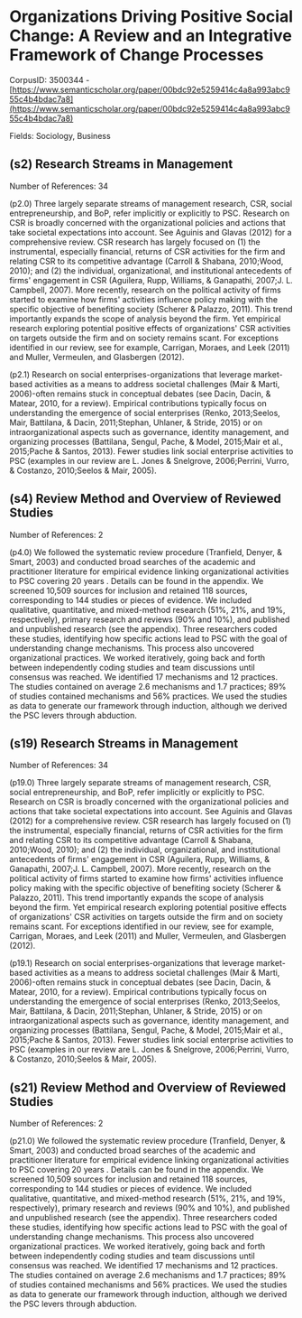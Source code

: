 # Organizations Driving Positive Social Change: A Review and an Integrative Framework of Change Processes

CorpusID: 3500344 - [https://www.semanticscholar.org/paper/00bdc92e5259414c4a8a993abc955c4b4bdac7a8](https://www.semanticscholar.org/paper/00bdc92e5259414c4a8a993abc955c4b4bdac7a8)

Fields: Sociology, Business

## (s2) Research Streams in Management
Number of References: 34

(p2.0) Three largely separate streams of management research, CSR, social entrepreneurship, and BoP, refer implicitly or explicitly to PSC. Research on CSR is broadly concerned with the organizational policies and actions that take societal expectations into account. See Aguinis and Glavas (2012) for a comprehensive review. CSR research has largely focused on (1) the instrumental, especially financial, returns of CSR activities for the firm and relating CSR to its competitive advantage (Carroll & Shabana, 2010;Wood, 2010); and (2) the individual, organizational, and institutional antecedents of firms' engagement in CSR (Aguilera, Rupp, Williams, & Ganapathi, 2007;J. L. Campbell, 2007). More recently, research on the political activity of firms started to examine how firms' activities influence policy making with the specific objective of benefiting society (Scherer & Palazzo, 2011). This trend importantly expands the scope of analysis beyond the firm. Yet empirical research exploring potential positive effects of organizations' CSR activities on targets outside the firm and on society remains scant. For exceptions identified in our review, see for example, Carrigan, Moraes, and Leek (2011) and Muller, Vermeulen, and Glasbergen (2012).

(p2.1) Research on social enterprises-organizations that leverage market-based activities as a means to address societal challenges (Mair & Marti, 2006)-often remains stuck in conceptual debates (see Dacin, Dacin, & Matear, 2010, for a review). Empirical contributions typically focus on understanding the emergence of social enterprises (Renko, 2013;Seelos, Mair, Battilana, & Dacin, 2011;Stephan, Uhlaner, & Stride, 2015) or on intraorganizational aspects such as governance, identity management, and organizing processes (Battilana, Sengul, Pache, & Model, 2015;Mair et al., 2015;Pache & Santos, 2013). Fewer studies link social enterprise activities to PSC (examples in our review are L. Jones & Snelgrove, 2006;Perrini, Vurro, & Costanzo, 2010;Seelos & Mair, 2005).
## (s4) Review Method and Overview of Reviewed Studies
Number of References: 2

(p4.0) We followed the systematic review procedure (Tranfield, Denyer, & Smart, 2003) and conducted broad searches of the academic and practitioner literature for empirical evidence linking organizational activities to PSC covering 20 years . Details can be found in the appendix. We screened 10,509 sources for inclusion and retained 118 sources, corresponding to 144 studies or pieces of evidence. We included qualitative, quantitative, and mixed-method research (51%, 21%, and 19%, respectively), primary research and reviews (90% and 10%), and published and unpublished research (see the appendix). Three researchers coded these studies, identifying how specific actions lead to PSC with the goal of understanding change mechanisms. This process also uncovered organizational practices. We worked iteratively, going back and forth between independently coding studies and team discussions until consensus was reached. We identified 17 mechanisms and 12 practices. The studies contained on average 2.6 mechanisms and 1.7 practices; 89% of studies contained mechanisms and 56% practices. We used the studies as data to generate our framework through induction, although we derived the PSC levers through abduction.
## (s19) Research Streams in Management
Number of References: 34

(p19.0) Three largely separate streams of management research, CSR, social entrepreneurship, and BoP, refer implicitly or explicitly to PSC. Research on CSR is broadly concerned with the organizational policies and actions that take societal expectations into account. See Aguinis and Glavas (2012) for a comprehensive review. CSR research has largely focused on (1) the instrumental, especially financial, returns of CSR activities for the firm and relating CSR to its competitive advantage (Carroll & Shabana, 2010;Wood, 2010); and (2) the individual, organizational, and institutional antecedents of firms' engagement in CSR (Aguilera, Rupp, Williams, & Ganapathi, 2007;J. L. Campbell, 2007). More recently, research on the political activity of firms started to examine how firms' activities influence policy making with the specific objective of benefiting society (Scherer & Palazzo, 2011). This trend importantly expands the scope of analysis beyond the firm. Yet empirical research exploring potential positive effects of organizations' CSR activities on targets outside the firm and on society remains scant. For exceptions identified in our review, see for example, Carrigan, Moraes, and Leek (2011) and Muller, Vermeulen, and Glasbergen (2012).

(p19.1) Research on social enterprises-organizations that leverage market-based activities as a means to address societal challenges (Mair & Marti, 2006)-often remains stuck in conceptual debates (see Dacin, Dacin, & Matear, 2010, for a review). Empirical contributions typically focus on understanding the emergence of social enterprises (Renko, 2013;Seelos, Mair, Battilana, & Dacin, 2011;Stephan, Uhlaner, & Stride, 2015) or on intraorganizational aspects such as governance, identity management, and organizing processes (Battilana, Sengul, Pache, & Model, 2015;Mair et al., 2015;Pache & Santos, 2013). Fewer studies link social enterprise activities to PSC (examples in our review are L. Jones & Snelgrove, 2006;Perrini, Vurro, & Costanzo, 2010;Seelos & Mair, 2005).
## (s21) Review Method and Overview of Reviewed Studies
Number of References: 2

(p21.0) We followed the systematic review procedure (Tranfield, Denyer, & Smart, 2003) and conducted broad searches of the academic and practitioner literature for empirical evidence linking organizational activities to PSC covering 20 years . Details can be found in the appendix. We screened 10,509 sources for inclusion and retained 118 sources, corresponding to 144 studies or pieces of evidence. We included qualitative, quantitative, and mixed-method research (51%, 21%, and 19%, respectively), primary research and reviews (90% and 10%), and published and unpublished research (see the appendix). Three researchers coded these studies, identifying how specific actions lead to PSC with the goal of understanding change mechanisms. This process also uncovered organizational practices. We worked iteratively, going back and forth between independently coding studies and team discussions until consensus was reached. We identified 17 mechanisms and 12 practices. The studies contained on average 2.6 mechanisms and 1.7 practices; 89% of studies contained mechanisms and 56% practices. We used the studies as data to generate our framework through induction, although we derived the PSC levers through abduction.
